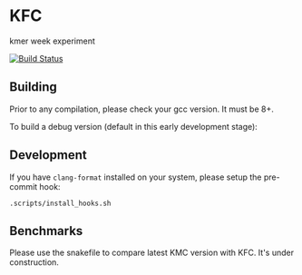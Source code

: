 # KFC
kmer week experiment

[![Build Status](https://travis-ci.com/Malfoy/KFC.svg?branch=master)](https://travis-ci.com/Malfoy/KFC)


## Building

Prior to any compilation, please check your gcc version. It must be 8+.

To build a debug version (default in this early development stage):
<!-- ``` bash
git clone https://github.com/Malfoy/KFC.git
cd KFC
./install.sh
``` -->

<!-- For an optimized build add `DEBUG=0` to the make command:
```
make DEBUG=0 -j
``` -->

<!-- For building with optimizations while keeping asserts enabled, use `DEBUG=0 ASSERTS=1` -->

## Development

If you have `clang-format` installed on your system, please setup the pre-commit hook:
```
.scripts/install_hooks.sh
```

## Benchmarks

Please use the snakefile to compare latest KMC version with KFC.
It's under construction.

